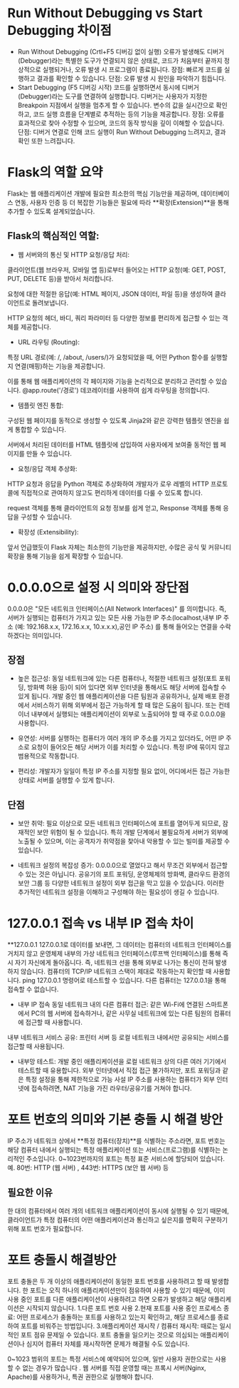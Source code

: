 # Run Without Debugging vs Start Debugging 차이점
* Run Without Debugging (Crtl+F5 디버깅 없이 실행)
오류가 발생해도 디버거(Debugger)라는 특별한 도구가 연결되지 않은 상태로, 코드가 처음부터 끝까지 정상적으로 실행되거나, 오류 발생 시 프로그램이 종료됩니다.
장점: 빠르게 코드를 실행하고 결과를 확인할 수 있습니다.
단점: 오류 발생 시 원인을 파악하기 힘듭니다.
* Start Debugging (F5 디버깅 시작)
코드를 실행하면서 동시에 디버거(Debugger)라는 도구를 연결하여 실행합니다. 
디버거는 사용자가 지정한 Breakpoin 지점에서 실행을 멈추게 할 수 있습니다. 
변수의 값을 실시간으로 확인하고, 코드 실행 흐름을 단계별로 추적하는 등의 기능을 제공합니다.
장점: 오류를 효과적으로 찾아 수정할 수 있으며, 코드의 동작 방식을 깊이 이해할 수 있습니다.
단점: 디버거 연결로 인해  코드 실행이  Run Without Debugging 느려지고, 결과 확인 또한 느려집니다.


# Flask의 역할 요약
Flask는 웹 애플리케이션 개발에 필요한 최소한의 핵심 기능만을 제공하며, 데이터베이스 연동, 사용자 인증 등 
더 복잡한 기능들은 필요에 따라 **확장(Extension)**을 통해 추가할 수 있도록 설계되었습니다.

## Flask의 핵심적인 역할:

* 웹 서버와의 통신 및 HTTP 요청/응답 처리:

클라이언트(웹 브라우저, 모바일 앱 등)로부터 들어오는 HTTP 요청(예: GET, POST, PUT, DELETE 등)을 받아서 처리합니다.

요청에 대한 적절한 응답(예: HTML 페이지, JSON 데이터, 파일 등)을 생성하여 클라이언트로 돌려보냅니다.

HTTP 요청의 헤더, 바디, 쿼리 파라미터 등 다양한 정보를 편리하게 접근할 수 있는 객체를 제공합니다.

* URL 라우팅 (Routing):

특정 URL 경로(예: /, /about, /users/<id>)가 요청되었을 때, 어떤 Python 함수를 실행할지 연결(매핑)하는 기능을 제공합니다.

이를 통해 웹 애플리케이션의 각 페이지와 기능을 논리적으로 분리하고 관리할 수 있습니다. @app.route('/경로') 데코레이터를 사용하여 쉽게 라우팅을 정의합니다.

* 템플릿 엔진 통합:

구성된 웹 페이지를 동적으로 생성할 수 있도록 Jinja2와 같은 강력한 템플릿 엔진을 쉽게 통합할 수 있습니다.

서버에서 처리된 데이터를 HTML 템플릿에 삽입하여 사용자에게 보여줄 동적인 웹 페이지를 만들 수 있습니다.

* 요청/응답 객체 추상화:

HTTP 요청과 응답을 Python 객체로 추상화하여 개발자가 로우 레벨의 HTTP 프로토콜에 직접적으로 관여하지 않고도 편리하게 데이터를 다룰 수 있도록 합니다.

request 객체를 통해 클라이언트의 요청 정보를 쉽게 얻고, Response 객체를 통해 응답을 구성할 수 있습니다.

* 확장성 (Extensibility):

앞서 언급했듯이 Flask 자체는 최소한의 기능만을 제공하지만, 수많은 공식 및 커뮤니티 확장을 통해 기능을 쉽게 확장할 수 있습니다.


# 0.0.0.0으로 설정 시 의미와 장단점
0.0.0.0은 "모든 네트워크 인터페이스(All Network Interfaces)" 를 의미합니다.
즉, 서버가 실행되는 컴퓨터가 가지고 있는 모든 사용 가능한 IP 주소(localhost,내부 IP 주소 (예: 192.168.x.x, 172.16.x.x, 10.x.x.x),공인 IP 주소)
를 통해 들어오는 연결을 수락하겠다는 의미입니다.
## 장점
* 높은 접근성:
동일 네트워크에 있는 다른 컴퓨터나, 적절한 네트워크 설정(포트 포워딩, 방화벽 허용 등)이 되어 있다면 외부 인터넷을 통해서도 해당 서버에 접속할 수 있게 됩니다.
개발 중인 웹 애플리케이션을 다른 팀원과 공유하거나, 실제 배포 환경에서 서비스하기 위해 외부에서 접근 가능하게 할 때 많은 도움이 됩니다.
또는 컨테이너 내부에서 실행되는 애플리케이션이 외부로 노출되어야 할 때 주로 0.0.0.0을 사용합니다.

* 유연성:
서버를 실행하는 컴퓨터가 여러 개의 IP 주소를 가지고 있더라도, 
어떤 IP 주소로 요청이 들어오든 해당 서버가 이를 처리할 수 있습니다. 특정 IP에 묶이지 않고 범용적으로 작동합니다.

* 편리성:
개발자가 일일이 특정 IP 주소를 지정할 필요 없이, 어디에서든 접근 가능한 상태로 서버를 실행할 수 있게 합니다.

## 단점
* 보안 취약:
필요 이상으로 모든 네트워크 인터페이스에 포트를 열어두게 되므로, 잠재적인 보안 위험이 될 수 있습니다.
특히 개발 단계에서 불필요하게 서버가 외부에 노출될 수 있으며, 이는 공격자가 취약점을 찾아내 악용할 수 있는 빌미를 제공할 수 있습니다.

* 네트워크 설정의 복잡성 증가:
0.0.0.0으로 열었다고 해서 무조건 외부에서 접근할 수 있는 것은 아닙니다. 공유기의 포트 포워딩, 운영체제의 방화벽, 클라우드 환경의 보안 그룹 등 다양한 네트워크 설정이 외부 접근을 막고 있을 수 있습니다.
이러한 추가적인 네트워크 설정을 이해하고 구성해야 하는 필요성이 생길 수 있습니다.

# 127.0.0.1 접속 vs 내부 IP 접속 차이

**127.0.0.1
127.0.0.1로 데이터를 보내면, 그 데이터는 컴퓨터의 네트워크 인터페이스를 거치지 않고 운영체제 내부의 가상 네트워크 인터페이스(루프백 인터페이스)를 통해 즉시 자기 자신에게 돌아옵니다. 
즉, 네트워크 선을 통해 외부로 나가는 통신이 전혀 발생하지 않습니다.
컴퓨터의 TCP/IP 네트워크 스택이 제대로 작동하는지 확인할 때 사용합니다. ping 127.0.0.1 명령어로 테스트할 수 있습니다.
다른 컴퓨터는 127.0.0.1을 통해 접속할 수 없습니다.

* 내부 IP 접속
동일 네트워크 내의 다른 컴퓨터 접근: 같은 Wi-Fi에 연결된 스마트폰에서 PC의 웹 서버에 접속하거나,
같은 사무실 네트워크에 있는 다른 팀원의 컴퓨터에 접근할 때 사용합니다.

내부 네트워크 서비스 공유: 프린터 서버 등 로컬 네트워크 내에서만 
공유되는 서비스를 접근할 때 사용됩니다.

* 내부망 테스트: 개발 중인 애플리케이션을 로컬 네트워크 상의 다른 여러 기기에서 테스트할 때 유용합니다.
외부 인터넷에서 직접 접근 불가하지만, 포트 포워딩과 같은 특정 설정을 통해 제한적으로 가능
사설 IP 주소를 사용하는 컴퓨터가 외부 인터넷에 접속하려면, NAT 기능을 가진 라우터/공유기를 거쳐야 합니다.

# 포트 번호의 의미와 기본 충돌 시 해결 방안

IP 주소가 네트워크 상에서 **특정 컴퓨터(장치)**를 식별하는 주소라면,
포트 번호는 해당 컴퓨터 내에서 실행되는 특정 애플리케이션 또는 서비스(프로그램)를 식별하는 논리적인 주소입니다.
0~1023번까지의 포트는 특정 표준 서비스에 할당되어 있습니다.
예. 80번: HTTP (웹 서버) , 443번: HTTPS (보안 웹 서버) 등

## 필요한 이유 
한 대의 컴퓨터에서 여러 개의 네트워크 애플리케이션이 동시에 실행될 수 있기 때문에,
클라이언트가 특정 컴퓨터의 어떤 애플리케이션과 통신하고 싶은지를 명확히 구분하기 위해 포트 번호가 필요합니다.

# 포트 충돌시 해결방안
포트 충돌은 두 개 이상의 애플리케이션이 동일한 포트 번호를 사용하려고 할 때 발생합니다. 
한 포트는 오직 하나의 애플리케이션만이 점유하여 사용할 수 있기 때문에, 
이미 사용 중인 포트를 다른 애플리케이션이 사용하려고 하면 오류가 발생하고 해당 애플리케이션은 시작되지 않습니다.
1.다른 포트 번호 사용 
2.현재 포트를 사용 중인 프로세스 종료:
어떤 프로세스가 충돌하는 포트를 사용하고 있는지 확인하고, 해당 프로세스를 종료하여 포트를 비워주는 방법입니다.
3.애플리케이션 재시작 / 컴퓨터 재시작:
때로는 일시적인 포트 점유 문제일 수 있습니다. 포트 충돌을 일으키는 것으로 의심되는 애플리케이션이나 심지어 컴퓨터 자체를 재시작하면 문제가 해결될 수도 있습니다.

0~1023 범위의 포트는 특정 서비스에 예약되어 있으며,
일반 사용자 권한으로는 사용할 수 없는 경우가 많습니다 . 
웹 서버를 직접 운영할 때는 프록시 서버(Nginx, Apache)를 사용하거나, 
특권 권한으로 실행해야 합니다.
